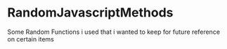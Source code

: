 # RandomJavascriptMethods
Some Random Functions i used that i wanted to keep for future reference on certain items
